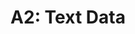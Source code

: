 ---
title: "A2: Text Data"
layout: forward
target: https://multix.io/data-science-book-uva/error
nav_order: 1
---